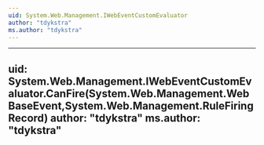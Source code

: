```yaml
---
uid: System.Web.Management.IWebEventCustomEvaluator
author: "tdykstra"
ms.author: "tdykstra"
---
```


---
uid: System.Web.Management.IWebEventCustomEvaluator.CanFire(System.Web.Management.WebBaseEvent,System.Web.Management.RuleFiringRecord)
author: "tdykstra"
ms.author: "tdykstra"
---
